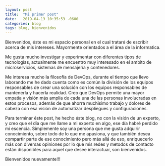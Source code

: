 ```yaml
---
layout: post
title:  "Mi primer post"
date:   2019-04-13 10:35:53 -0600
categories: blog
tags: blog, bienvenidos
---
```


Bienvenidos, éste es mi espacio personal en el cual trataré de escribir
acerca de mis intereses. Mayormente orientados a el área de la informatica.

Me gusta mucho investigar y experimentar con diferentes tipos de tecnologías,
actualmente me encuentro muy interesado en el ambito de microservicios, sistemas de mensajería
y contenedores. 

Me interesa mucho la filosofía de DevOps, durante el tiempo que llevo laborando
me he dado cuenta como es común la división de los equipos responsables de crear
una solución con los equipos responsables de mantenerla y hacerla realidad. Creo
que DevOps permite una mayor empatía y visión más amplia de cada una de las personas
involucradas en estos procesos, además de que ahorra muchisimo trabajo y dolores
de cabeza con esa visión de automatizar despliegues y configuraciones.

Para terminar éste post, he hecho éste blog, no con la visión de un experto,
y creo que el día que me llame a mi experto en algo, ese día habré perdido 
mi escencia. Simplemente soy una persona que me gusta adquirir conocimiento, sobre
todo de lo que me apasiona, y que también desea compartir parte de ese conocimiento
pero más allá de eso, enriquecerlo más con diversas opiniones por lo que mis redes
y metodos de contacto están disponibles para aquel que desee interactuar, son bienvenidos.

Bienvenidos nuevamente!!!



